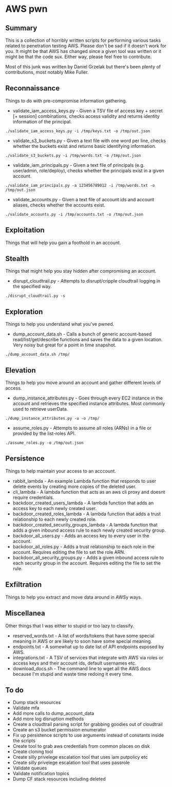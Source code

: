 # AWS pwn

## Summary

This is a collection of horribly written scripts for performing various tasks related to penetration testing AWS. Please don't be sad if it doesn't work for you. It might be that AWS has changed since a given tool was written or it might be that the code sux. Either way, please feel free to contribute.

Most of this junk was written by Daniel Grzelak but there's been plenty of contributions, most notably Mike Fuller.

## Reconnaissance

Things to do with pre-compromise information gathering.

* validate_iam_access_keys.py - Given a TSV file of access key + secret [+ session] combinations, checks access validity and returns identity information of the principal.
```
./validate_iam_access_keys.py -i /tmp/keys.txt -o /tmp/out.json
```
* validate_s3_buckets.py - Given a text file with one word per line, checks whether the buckets exist and returns basic identifying information.
```
./validate_s3_buckets.py -i /tmp/words.txt -o /tmp/out.json
```
* validate_iam_principals.py - Given a text file of principals (e.g. user/admin, role/deploy), checks whether the principals exist in a given account. 
```
./validate_iam_principals.py -a 123456789012 -i /tmp/words.txt -o /tmp/out.json
```
* validate_accounts.py - Given a text file of account ids and account aliases, checks whether the accounts exist.
```
./validate_accounts.py -i /tmp/accounts.txt -o /tmp/out.json
```

## Exploitation

Things that will help you gain a foothold in an account.

## Stealth

Things that might help you stay hidden after compromising an account.

* disrupt_cloudtrail.py - Attempts to disrupt/cripple cloudtrail logging in the specified way.
```
./disrupt_cloudtrail.py -s
```

## Exploration

Things to help you understand what you've pwned.

* dump_account_data.sh - Calls a bunch of generic account-based read/list/get/describe functions and saves the data to a given location. Very noisy but great for a point in time snapshot.
```
./dump_account_data.sh /tmp/
```

## Elevation

Things to help you move around an account and gather different levels of access.

* dump_instance_attributes.py - Goes through every EC2 instance in the account and retrieves the specified instance attributes. Most commonly used to retrieve userData.
```
./dump_instance_attributes.py -u -o /tmp/
```
* assume_roles.py - Attempts to assume all roles (ARNs) in a file or provided by the list-roles API.
```
./assume_roles.py -o /tmp/out.json
```

## Persistence

Things to help maintain your access to an acccount.

* rabbit_lambda - An example Lambda function that responds to user delete events by creating more copies of the deleted user.
* cli_lambda - A lambda function that acts as an aws cli proxy and doesnt require credentials.
* backdoor_created_users_lambda - A lambda function that adds an access key to each newly created user.
* backdoor_created_roles_lambda - A lambda function that adds a trust relationship to each newly created role.
* backdoor_created_security_groups_lambda - A lambda function that adds a given inbound access rule to each newly created security group.
* backdoor_all_users.py - Adds an access key to every user in the account.
* backdoor_all_roles.py - Adds a trust relationship to each role in the account. Requires editing the file to set the role ARN.
* backdoor_all_security_groups.py - Adds a given inbound access rule to each security group in the account. Requires editing the file to set the rule.

## Exfiltration

Things to help you extract and move data around in AWSy ways.

## Miscellanea

Other things that I was either to stupid or too lazy to classify.

* reserved_words.txt - A list of words/tokens that have some special meaning in AWS or are likely to soon have some special meaning.
* endpoints.txt - A somewhat up to date list of API endpoints exposed by AWS.
* integrations.txt - A TSV of services that integrate with AWS via roles or access keys and their account ids, default usernames etc.
* download_docs.sh - The command line to wget all the AWS docs because I'm stupid and waste time redoing it every time.

## To do

* Dump stack resources
* Validate mfa
* Add more calls to dump_account_data
* Add more log disruption methods
* Create a cloudtrail parsing script for grabbing goodies out of cloudtrail
* Create an s3 bucket permission enumerator
* Fix up persistence scripts to use arguments instead of constants inside the scripts
* Create tool to grab aws credentials from common places on disk
* Create cloning tool
* Create silly privelege escalation tool that uses iam putpolicy etc
* Create silly privelege escalation tool that uses passrole
* Validate queues
* Validate notification topics
* Dump CF stack resources including deleted
